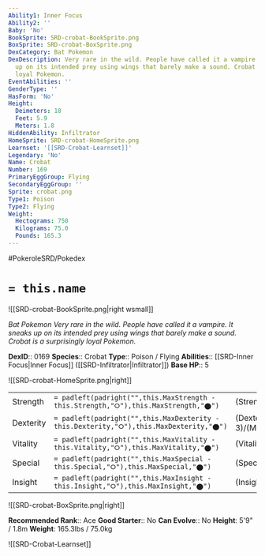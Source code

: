 ```yaml
---
Ability1: Inner Focus
Ability2: ''
Baby: 'No'
BookSprite: SRD-crobat-BookSprite.png
BoxSprite: SRD-crobat-BoxSprite.png
DexCategory: Bat Pokemon
DexDescription: Very rare in the wild. People have called it a vampire. It sneaks
  up on its intended prey using wings that barely make a sound. Crobat is a surprisingly
  loyal Pokemon.
EventAbilities: ''
GenderType: ''
HasForm: 'No'
Height:
  Deimeters: 18
  Feet: 5.9
  Meters: 1.8
HiddenAbility: Infiltrator
HomeSprite: SRD-crobat-HomeSprite.png
Learnset: '[[SRD-Crobat-Learnset]]'
Legendary: 'No'
Name: Crobat
Number: 169
PrimaryEggGroup: Flying
SecondaryEggGroup: ''
Sprite: crobat.png
Type1: Poison
Type2: Flying
Weight:
  Hectograms: 750
  Kilograms: 75.0
  Pounds: 165.3
---
```


#PokeroleSRD/Pokedex

# `= this.name`

![[SRD-crobat-BookSprite.png|right wsmall]]

*Bat Pokemon*
*Very rare in the wild. People have called it a vampire. It sneaks up on its intended prey using wings that barely make a sound. Crobat is a surprisingly loyal Pokemon.*

**DexID**:: 0169
**Species**:: Crobat
**Type**:: Poison / Flying
**Abilities**:: [[SRD-Inner Focus|Inner Focus]] ([[SRD-Infiltrator|Infiltrator]])
**Base HP**:: 5

![[SRD-crobat-HomeSprite.png|right]]

|           |                                                                                        |                                          |
| --------- | -------------------------------------------------------------------------------------- | ---------------------------------------- |
| Strength  | `= padleft(padright("",this.MaxStrength - this.Strength,"⭘"),this.MaxStrength,"⬤")`    | (Strength::2)/(MaxStrength::5)   |
| Dexterity | `= padleft(padright("",this.MaxDexterity - this.Dexterity,"⭘"),this.MaxDexterity,"⬤")` | (Dexterity:: 3)/(MaxDexterity::7) |
| Vitality  | `= padleft(padright("",this.MaxVitality - this.Vitality,"⭘"),this.MaxVitality,"⬤")`    | (Vitality::2)/(MaxVitality::5)   |
| Special   | `= padleft(padright("",this.MaxSpecial - this.Special,"⭘"),this.MaxSpecial,"⬤")`       | (Special::2)/(MaxSpecial::5)     |
| Insight   | `= padleft(padright("",this.MaxInsight - this.Insight,"⭘"),this.MaxInsight,"⬤")`       | (Insight::2)/(MaxInsight::5)     |

![[SRD-crobat-BoxSprite.png|right]]

**Recommended Rank**:: Ace
**Good Starter**:: No
**Can Evolve**:: No
**Height**: 5'9" / 1.8m
**Weight**: 165.3lbs / 75.0kg

![[SRD-Crobat-Learnset]]